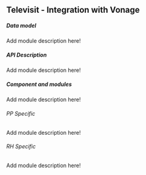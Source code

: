 ## Televisit - Integration with Vonage

##### Data model

Add module description here!

##### API Description

Add module description here!

##### Component and modules

Add module description here!

###### PP Specific

Add module description here!

###### RH Specific

Add module description here!

